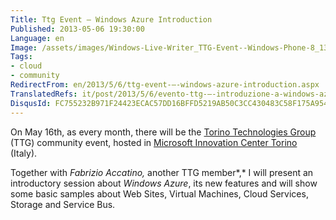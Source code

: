```yaml
---
Title: Ttg Event – Windows Azure Introduction
Published: 2013-05-06 19:30:00
Language: en
Image: /assets/images/Windows-Live-Writer_TTG-Event--Windows-Phone-8_13DE4_TTG_Logo_trasp_thumb.png
Tags:
- cloud
- community
RedirectFrom: en/2013/5/6/ttg-event-–-windows-azure-introduction.aspx
TranslatedRefs: it/post/2013/5/6/evento-ttg-–-introduzione-a-windows-azure.md
DisqusId: FC755232B971F24423ECAC57DD16BFFD5219AB50C3CC430483C58F175A954F0B
---
```

On May 16th, as every month, there will be the <a href="http://www.torinotechnologiesgroup.it" target="_blank">Torino Technologies Group</a> (TTG) community event, hosted in <a href="http://www.mictorino.it/web/" target="_blank">Microsoft Innovation Center Torino</a> (Italy).

Together with *Fabrizio Accatino,* another TTG member*,* I will present an introductory session about *Windows Azure*, its new features and will show some basic samples about Web Sites, Virtual Machines, Cloud Services, Storage and Service Bus.